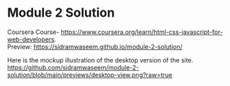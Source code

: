 # Module 2 Solution
Coursera Course- https://www.coursera.org/learn/html-css-javascript-for-web-developers.
<br>
Preview: https://sidramwaseem.github.io/module-2-solution/

Here is the mockup illustration of the desktop version of the site.
https://github.com/sidramwaseem/module-2-solution/blob/main/previews/desktop-view.png?raw=true
